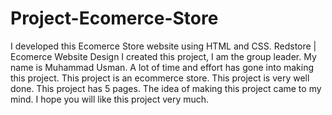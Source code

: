 # Project-Ecomerce-Store
I developed this Ecomerce Store website using HTML and CSS.
Redstore | Ecomerce Website Design
I created this project, I am the group leader. My name is Muhammad Usman. A lot of time and effort has gone into making this project. This project is an ecommerce store. This project is very well done. This project has 5 pages. The idea of ​​making this project came to my mind. I hope you will like this project very much.
